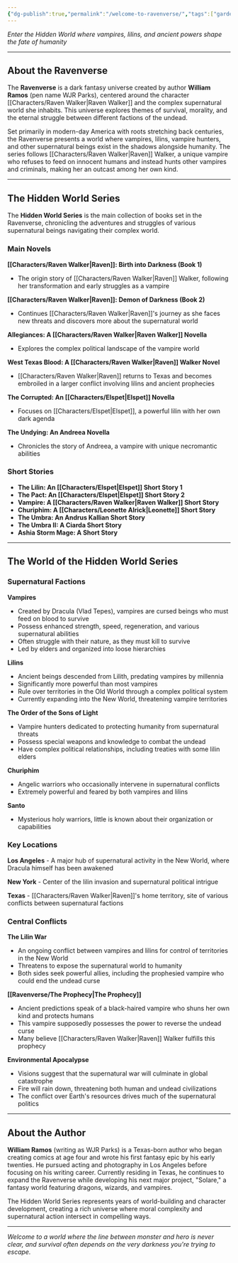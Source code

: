 ```yaml
---
{"dg-publish":true,"permalink":"/welcome-to-ravenverse/","tags":["gardenEntry"]}
---
```




_Enter the Hidden World where vampires, lilins, and ancient powers shape the fate of humanity_

---

## About the Ravenverse

The **Ravenverse** is a dark fantasy universe created by author **William Ramos** (pen name WJR Parks), centered around the character [[Characters/Raven Walker\|Raven Walker]] and the complex supernatural world she inhabits. This universe explores themes of survival, morality, and the eternal struggle between different factions of the undead.

Set primarily in modern-day America with roots stretching back centuries, the Ravenverse presents a world where vampires, lilins, vampire hunters, and other supernatural beings exist in the shadows alongside humanity. The series follows [[Characters/Raven Walker\|Raven]] Walker, a unique vampire who refuses to feed on innocent humans and instead hunts other vampires and criminals, making her an outcast among her own kind.

---

## The Hidden World Series

The **Hidden World Series** is the main collection of books set in the Ravenverse, chronicling the adventures and struggles of various supernatural beings navigating their complex world.

### Main Novels

**[[Characters/Raven Walker\|Raven]]: Birth into Darkness (Book 1)**

- The origin story of [[Characters/Raven Walker\|Raven]] Walker, following her transformation and early struggles as a vampire

**[[Characters/Raven Walker\|Raven]]: Demon of Darkness (Book 2)**

- Continues [[Characters/Raven Walker\|Raven]]'s journey as she faces new threats and discovers more about the supernatural world

**Allegiances: A [[Characters/Raven Walker\|Raven Walker]] Novella**

- Explores the complex political landscape of the vampire world

**West Texas Blood: A [[Characters/Raven Walker\|Raven]] Walker Novel**

- [[Characters/Raven Walker\|Raven]] returns to Texas and becomes embroiled in a larger conflict involving lilins and ancient prophecies

**The Corrupted: An [[Characters/Elspet\|Elspet]] Novella**

- Focuses on [[Characters/Elspet\|Elspet]], a powerful lilin with her own dark agenda

**The Undying: An Andreea Novella**

- Chronicles the story of Andreea, a vampire with unique necromantic abilities

### Short Stories

- **The Lilin: An [[Characters/Elspet\|Elspet]] Short Story 1**
- **The Pact: An [[Characters/Elspet\|Elspet]] Short Story 2**
- **Vampire: A [[Characters/Raven Walker\|Raven Walker]] Short Story**
- **Churiphim: A [[Characters/Leonette Alrick\|Leonette]] Short Story**
- **The Umbra: An Andrus Kallian Short Story**
- **The Umbra II: A Ciarda Short Story**
- **Ashia Storm Mage: A Short Story**

---

## The World of the Hidden World Series

### Supernatural Factions

**Vampires**

- Created by Dracula (Vlad Tepes), vampires are cursed beings who must feed on blood to survive
- Possess enhanced strength, speed, regeneration, and various supernatural abilities
- Often struggle with their nature, as they must kill to survive
- Led by elders and organized into loose hierarchies

**Lilins**

- Ancient beings descended from Lilith, predating vampires by millennia
- Significantly more powerful than most vampires
- Rule over territories in the Old World through a complex political system
- Currently expanding into the New World, threatening vampire territories

**The Order of the Sons of Light**

- Vampire hunters dedicated to protecting humanity from supernatural threats
- Possess special weapons and knowledge to combat the undead
- Have complex political relationships, including treaties with some lilin elders

**Churiphim**

- Angelic warriors who occasionally intervene in supernatural conflicts
- Extremely powerful and feared by both vampires and lilins

**Santo**

- Mysterious holy warriors, little is known about their organization or capabilities

### Key Locations

**Los Angeles** - A major hub of supernatural activity in the New World, where Dracula himself has been awakened

**New York** - Center of the lilin invasion and supernatural political intrigue

**Texas** - [[Characters/Raven Walker\|Raven]]'s home territory, site of various conflicts between supernatural factions

### Central Conflicts

**The Lilin War**

- An ongoing conflict between vampires and lilins for control of territories in the New World
- Threatens to expose the supernatural world to humanity
- Both sides seek powerful allies, including the prophesied vampire who could end the undead curse

**[[Ravenverse/The Prophecy\|The Prophecy]]**

- Ancient predictions speak of a black-haired vampire who shuns her own kind and protects humans
- This vampire supposedly possesses the power to reverse the undead curse
- Many believe [[Characters/Raven Walker\|Raven]] Walker fulfills this prophecy

**Environmental Apocalypse**

- Visions suggest that the supernatural war will culminate in global catastrophe
- Fire will rain down, threatening both human and undead civilizations
- The conflict over Earth's resources drives much of the supernatural politics

---

## About the Author

**William Ramos** (writing as WJR Parks) is a Texas-born author who began creating comics at age four and wrote his first fantasy epic by his early twenties. He pursued acting and photography in Los Angeles before focusing on his writing career. Currently residing in Texas, he continues to expand the Ravenverse while developing his next major project, "Solare," a fantasy world featuring dragons, wizards, and vampires.

The Hidden World Series represents years of world-building and character development, creating a rich universe where moral complexity and supernatural action intersect in compelling ways.

---

_Welcome to a world where the line between monster and hero is never clear, and survival often depends on the very darkness you're trying to escape._